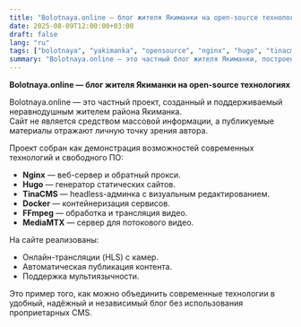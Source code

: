 ```yaml
---
title: "Bolotnaya.online — блог жителя Якиманки на open-source технологиях"
date: 2025-08-09T12:00:00+03:00
draft: false
lang: "ru"
tags: ["bolotnaya", "yakimanka", "opensource", "nginx", "hugo", "tinacms", "docker", "ffmpeg", "mediamtx", "стриминг"]
summary: "Bolotnaya.online — это частный блог жителя Якиманки, построенный на open-source технологиях. Личный взгляд, онлайн-трансляции, мультиязычность и автоматизация."
---
```


**Bolotnaya.online — блог жителя Якиманки на open-source технологиях**  

Bolotnaya.online — это частный проект, созданный и поддерживаемый неравнодушным жителем района Якиманка.  
Сайт не является средством массовой информации, а публикуемые материалы отражают личную точку зрения автора.  

Проект собран как демонстрация возможностей современных технологий и свободного ПО:  
- **Nginx** — веб-сервер и обратный прокси.  
- **Hugo** — генератор статических сайтов.  
- **TinaCMS** — headless-админка с визуальным редактированием.  
- **Docker** — контейнеризация сервисов.  
- **FFmpeg** — обработка и трансляция видео.  
- **MediaMTX** — сервер для потокового видео.  

На сайте реализованы:  
- Онлайн-трансляции (HLS) с камер.  
- Автоматическая публикация контента.  
- Поддержка мультиязычности.  

Это пример того, как можно объединить современные технологии в удобный, надёжный и независимый блог без использования проприетарных CMS.
